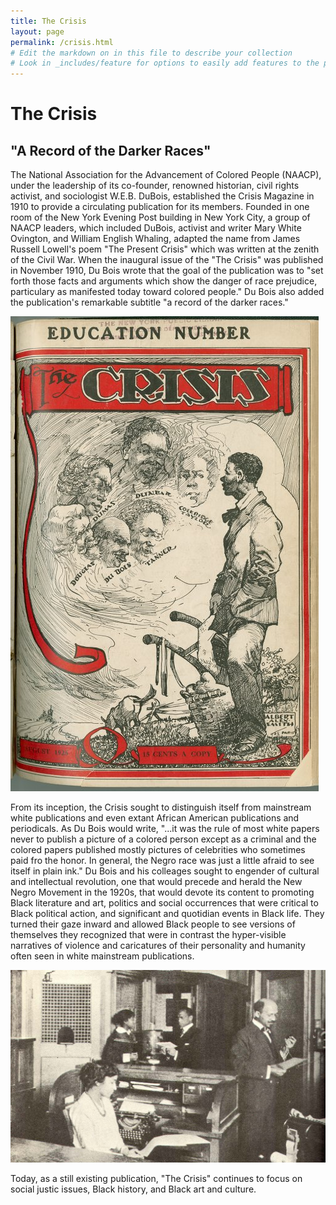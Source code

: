 ```yaml
---
title: The Crisis
layout: page
permalink: /crisis.html
# Edit the markdown on in this file to describe your collection
# Look in _includes/feature for options to easily add features to the page
---
```

# The Crisis
## "A Record of the Darker Races"

The National Association for the Advancement of Colored People (NAACP), under the leadership of its co-founder, renowned historian, civil rights activist, and sociologist W.E.B. DuBois, established the Crisis Magazine in 1910 to provide a circulating publication for its members. Founded in one room of the New York Evening Post building in New York City, a group of NAACP leaders, which included DuBois, activist and writer Mary White Ovington, and William English Whaling, adapted the name from James Russell Lowell's poem "The Present Crisis" which was written at the zenith of the Civil War. When the inaugural issue of the "The Crisis" was published in November 1910, Du Bois wrote that the goal of the publication was to "set forth those facts and arguments which show the danger of race prejudice, particulary as manifested today toward colored people." Du Bois also added the publication's remarkable subtitle "a record of the darker races."

![alt text](https://github.com/MOBULLOCK/_bullockcollection/blob/main/objects/the_crisis_1925.jpg)

From its inception, the Crisis sought to distinguish itself from mainstream white publications and even extant African American publications and periodicals. As Du Bois would write, "...it was the rule of most white papers never to publish a picture of a colored person except as a criminal and the colored papers published mostly pictures of celebrities who sometimes paid fro the honor. In general, the Negro race was just a little afraid to see itself in plain ink." Du Bois and his colleages sought to engender of cultural and intellectual revolution, one that would precede and herald the New Negro Movement in the 1920s, that would devote its content to promoting Black literature and art, politics and social occurrences that were critical to Black political action, and significant and quotidian events in Black life. They turned their gaze inward and allowed Black people to see versions of themselves they recognized that were in contrast the hyper-visible narratives of violence and caricatures of their personality and humanity often seen in white mainstream publications.

![alt text](https://github.com/MOBULLOCK/_bullockcollection/blob/main/objects/the_crisis_office.jpg)

Today, as a still existing publication, "The Crisis" continues to focus on social justic issues, Black history, and Black art and culture.
